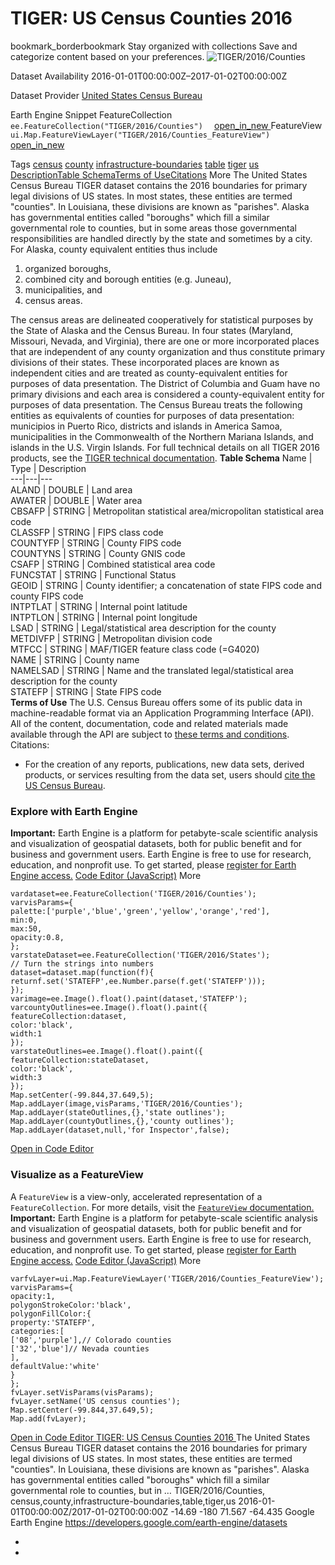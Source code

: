  
#  TIGER: US Census Counties 2016 
bookmark_borderbookmark Stay organized with collections  Save and categorize content based on your preferences.
![TIGER/2016/Counties](https://developers.google.com/earth-engine/datasets/images/TIGER/TIGER_2016_Counties_sample.png) 

Dataset Availability
    2016-01-01T00:00:00Z–2017-01-02T00:00:00Z 

Dataset Provider
     [ United States Census Bureau ](https://www.census.gov/programs-surveys/geography/guidance/tiger-data-products-guide.html) 

Earth Engine Snippet
     FeatureCollection `    ee.FeatureCollection("TIGER/2016/Counties")   ` [ open_in_new ](https://code.earthengine.google.com/?scriptPath=Examples:Datasets/TIGER/TIGER_2016_Counties)      FeatureView  `    ui.Map.FeatureViewLayer("TIGER/2016/Counties_FeatureView")   ` [ open_in_new ](https://code.earthengine.google.com/?scriptPath=Examples:Datasets/TIGER/TIGER_2016_Counties_FeatureView) 

Tags
     [census](https://developers.google.com/earth-engine/datasets/tags/census) [county](https://developers.google.com/earth-engine/datasets/tags/county) [infrastructure-boundaries](https://developers.google.com/earth-engine/datasets/tags/infrastructure-boundaries) [table](https://developers.google.com/earth-engine/datasets/tags/table) [tiger](https://developers.google.com/earth-engine/datasets/tags/tiger) [us](https://developers.google.com/earth-engine/datasets/tags/us)
[Description](https://developers.google.com/earth-engine/datasets/catalog/TIGER_2016_Counties#description)[Table Schema](https://developers.google.com/earth-engine/datasets/catalog/TIGER_2016_Counties#table-schema)[Terms of Use](https://developers.google.com/earth-engine/datasets/catalog/TIGER_2016_Counties#terms-of-use)[Citations](https://developers.google.com/earth-engine/datasets/catalog/TIGER_2016_Counties#citations) More
The United States Census Bureau TIGER dataset contains the 2016 boundaries for primary legal divisions of US states. In most states, these entities are termed "counties". In Louisiana, these divisions are known as "parishes".
Alaska has governmental entities called "boroughs" which fill a similar governmental role to counties, but in some areas those governmental responsibilities are handled directly by the state and sometimes by a city. For Alaska, county equivalent entities thus include
  1. organized boroughs,
  2. combined city and borough entities (e.g. Juneau),
  3. municipalities, and
  4. census areas.


The census areas are delineated cooperatively for statistical purposes by the State of Alaska and the Census Bureau.
In four states (Maryland, Missouri, Nevada, and Virginia), there are one or more incorporated places that are independent of any county organization and thus constitute primary divisions of their states. These incorporated places are known as independent cities and are treated as county-equivalent entities for purposes of data presentation.
The District of Columbia and Guam have no primary divisions and each area is considered a county-equivalent entity for purposes of data presentation. The Census Bureau treats the following entities as equivalents of counties for purposes of data presentation: municipios in Puerto Rico, districts and islands in America Samoa, municipalities in the Commonwealth of the Northern Mariana Islands, and islands in the U.S. Virgin Islands.
For full technical details on all TIGER 2016 products, see the [TIGER technical documentation](https://www2.census.gov/geo/pdfs/maps-data/data/tiger/tgrshp2016/TGRSHP2016_TechDoc.pdf).
**Table Schema**
Name | Type | Description  
---|---|---  
ALAND | DOUBLE | Land area  
AWATER | DOUBLE | Water area  
CBSAFP | STRING | Metropolitan statistical area/micropolitan statistical area code  
CLASSFP | STRING | FIPS class code  
COUNTYFP | STRING | County FIPS code  
COUNTYNS | STRING | County GNIS code  
CSAFP | STRING | Combined statistical area code  
FUNCSTAT | STRING | Functional Status  
GEOID | STRING | County identifier; a concatenation of state FIPS code and county FIPS code  
INTPTLAT | STRING | Internal point latitude  
INTPTLON | STRING | Internal point longitude  
LSAD | STRING | Legal/statistical area description for the county  
METDIVFP | STRING | Metropolitan division code  
MTFCC | STRING | MAF/TIGER feature class code (=G4020)  
NAME | STRING | County name  
NAMELSAD | STRING | Name and the translated legal/statistical area description for the county  
STATEFP | STRING | State FIPS code  
**Terms of Use**
The U.S. Census Bureau offers some of its public data in machine-readable format via an Application Programming Interface (API). All of the content, documentation, code and related materials made available through the API are subject to [these terms and conditions](https://www.census.gov/data/developers/about/terms-of-service.html).
Citations:
  * For the creation of any reports, publications, new data sets, derived products, or services resulting from the data set, users should [cite the US Census Bureau](https://www.census.gov/about/policies/citation.html).


### Explore with Earth Engine
**Important:** Earth Engine is a platform for petabyte-scale scientific analysis and visualization of geospatial datasets, both for public benefit and for business and government users. Earth Engine is free to use for research, education, and nonprofit use. To get started, please [register for Earth Engine access.](https://console.cloud.google.com/earth-engine)
[Code Editor (JavaScript)](https://developers.google.com/earth-engine/datasets/catalog/TIGER_2016_Counties#code-editor-javascript-sample) More
```
vardataset=ee.FeatureCollection('TIGER/2016/Counties');
varvisParams={
palette:['purple','blue','green','yellow','orange','red'],
min:0,
max:50,
opacity:0.8,
};
varstateDataset=ee.FeatureCollection('TIGER/2016/States');
// Turn the strings into numbers
dataset=dataset.map(function(f){
returnf.set('STATEFP',ee.Number.parse(f.get('STATEFP')));
});
varimage=ee.Image().float().paint(dataset,'STATEFP');
varcountyOutlines=ee.Image().float().paint({
featureCollection:dataset,
color:'black',
width:1
});
varstateOutlines=ee.Image().float().paint({
featureCollection:stateDataset,
color:'black',
width:3
});
Map.setCenter(-99.844,37.649,5);
Map.addLayer(image,visParams,'TIGER/2016/Counties');
Map.addLayer(stateOutlines,{},'state outlines');
Map.addLayer(countyOutlines,{},'county outlines');
Map.addLayer(dataset,null,'for Inspector',false);
```
[ Open in Code Editor ](https://code.earthengine.google.com/?scriptPath=Examples:Datasets/TIGER/TIGER_2016_Counties)
### Visualize as a FeatureView
A `FeatureView` is a view-only, accelerated representation of a `FeatureCollection`. For more details, visit the [ `FeatureView` documentation. ](https://developers.google.com/earth-engine/guides/featureview_overview)
**Important:** Earth Engine is a platform for petabyte-scale scientific analysis and visualization of geospatial datasets, both for public benefit and for business and government users. Earth Engine is free to use for research, education, and nonprofit use. To get started, please [register for Earth Engine access.](https://console.cloud.google.com/earth-engine)
[Code Editor (JavaScript)](https://developers.google.com/earth-engine/datasets/catalog/TIGER_2016_Counties#code-editor-javascript-sample) More
```
varfvLayer=ui.Map.FeatureViewLayer('TIGER/2016/Counties_FeatureView');
varvisParams={
opacity:1,
polygonStrokeColor:'black',
polygonFillColor:{
property:'STATEFP',
categories:[
['08','purple'],// Colorado counties
['32','blue']// Nevada counties
],
defaultValue:'white'
}
};
fvLayer.setVisParams(visParams);
fvLayer.setName('US census counties');
Map.setCenter(-99.844,37.649,5);
Map.add(fvLayer);
```
[ Open in Code Editor ](https://code.earthengine.google.com/?scriptPath=Examples:Datasets/TIGER/TIGER_2016_Counties_FeatureView)
[ TIGER: US Census Counties 2016 ](https://developers.google.com/earth-engine/datasets/catalog/TIGER_2016_Counties)
The United States Census Bureau TIGER dataset contains the 2016 boundaries for primary legal divisions of US states. In most states, these entities are termed "counties". In Louisiana, these divisions are known as "parishes". Alaska has governmental entities called "boroughs" which fill a similar governmental role to counties, but in …
TIGER/2016/Counties, census,county,infrastructure-boundaries,table,tiger,us 
2016-01-01T00:00:00Z/2017-01-02T00:00:00Z
-14.69 -180 71.567 -64.435 
Google Earth Engine
https://developers.google.com/earth-engine/datasets
  * [ ](https://doi.org/https://www.census.gov/programs-surveys/geography/guidance/tiger-data-products-guide.html)
  * [ ](https://doi.org/https://developers.google.com/earth-engine/datasets/catalog/TIGER_2016_Counties)


